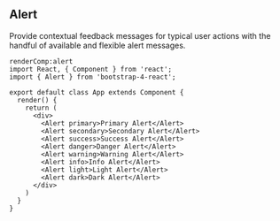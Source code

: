 ## Alert

Provide contextual feedback messages for typical user actions with the handful of available and flexible alert messages.

```
renderComp:alert
import React, { Component } from 'react';
import { Alert } from 'bootstrap-4-react';

export default class App extends Component {
  render() {
    return (
      <div>
        <Alert primary>Primary Alert</Alert>
        <Alert secondary>Secondary Alert</Alert>
        <Alert success>Success Alert</Alert>
        <Alert danger>Danger Alert</Alert>
        <Alert warning>Warning Alert</Alert>
        <Alert info>Info Alert</Alert>
        <Alert light>Light Alert</Alert>
        <Alert dark>Dark Alert</Alert>
      </div>
    )
  }
}
```
